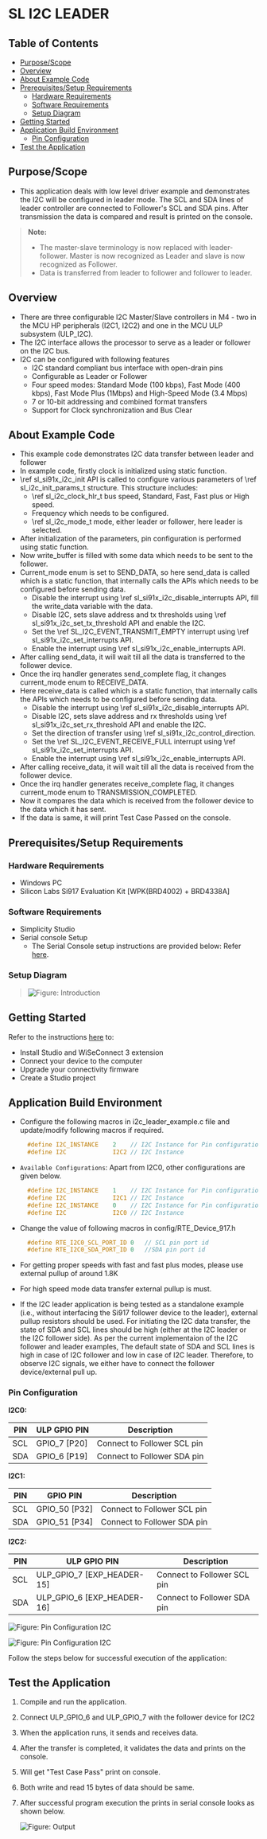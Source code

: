 # SL I2C LEADER

## Table of Contents

- [Purpose/Scope](#purposescope)
- [Overview](#overview)
- [About Example Code](#about-example-code)
- [Prerequisites/Setup Requirements](#prerequisitessetup-requirements)
  - [Hardware Requirements](#hardware-requirements)
  - [Software Requirements](#software-requirements)
  - [Setup Diagram](#setup-diagram)
- [Getting Started](#getting-started)
- [Application Build Environment](#application-build-environment)
  - [Pin Configuration](#pin-configuration)
- [Test the Application](#test-the-application)

## Purpose/Scope

- This application deals with low level driver example and demonstrates the I2C will be configured in leader mode. The SCL and SDA lines of leader controller are connected to Follower's SCL and SDA pins.
After transmission the data is compared and result is printed on the console.

> **Note:** 
>
>- The master-slave terminology is now replaced with leader-follower. Master is now recognized as Leader and slave is now recognized as Follower.
>- Data is transferred from leader to follower and follower to leader. 

## Overview

- There are three configurable I2C Master/Slave controllers in M4 - two in the MCU HP peripherals (I2C1, I2C2) and one in the MCU ULP subsystem (ULP_I2C).
- The I2C interface allows the processor to serve as a leader or follower on the I2C bus.
- I2C can be configured with following features
  - I2C standard compliant bus interface with open-drain pins
  - Configurable as Leader or Follower
  - Four speed modes: Standard Mode (100 kbps), Fast Mode (400 kbps), Fast Mode Plus (1Mbps) and High-Speed Mode (3.4 Mbps)
  - 7 or 10-bit addressing and combined format transfers
  - Support for Clock synchronization and Bus Clear

## About Example Code

- This example code demonstrates I2C data transfer between leader and follower
- In example code, firstly clock is initialized using static function.
- \ref sl_si91x_i2c_init API is called to configure various parameters of \ref sl_i2c_init_params_t structure. This structure includes:
  - \ref sl_i2c_clock_hlr_t bus speed, Standard, Fast, Fast plus or High speed.
  - Frequency which needs to be configured.
  - \ref sl_i2c_mode_t mode, either leader or follower, here leader is selected.
- After initialization of the parameters, pin configuration is performed using static function.
- Now write_buffer is filled with some data which needs to be sent to the follower.
- Current_mode enum is set to SEND_DATA, so here send_data is called which is a static function, that internally calls the APIs which needs to be configured before sending data.
  - Disable the interrupt using \ref sl_si91x_i2c_disable_interrupts API, fill the write_data variable with the data.
  - Disable I2C, sets slave address and tx thresholds using \ref sl_si91x_i2c_set_tx_threshold API and enable the I2C.
  - Set the \ref SL_I2C_EVENT_TRANSMIT_EMPTY interrupt using \ref sl_si91x_i2c_set_interrupts API.
  - Enable the interrupt using \ref sl_si91x_i2c_enable_interrupts API.
- After calling send_data, it will wait till all the data is transferred to the follower device.
- Once the irq handler generates send_complete flag, it changes current_mode enum to RECEIVE_DATA.
- Here receive_data is called which is a static function, that internally calls the APIs which needs to be configured before sending data.
  - Disable the interrupt using \ref sl_si91x_i2c_disable_interrupts API.
  - Disable I2C, sets slave address and rx thresholds using \ref sl_si91x_i2c_set_rx_threshold API and enable the I2C.
  - Set the direction of transfer using \ref sl_si91x_i2c_control_direction.
  - Set the \ref SL_I2C_EVENT_RECEIVE_FULL interrupt using \ref sl_si91x_i2c_set_interrupts API.
  - Enable the interrupt using \ref sl_si91x_i2c_enable_interrupts API.
- After calling receive_data, it will wait till all the data is received from the follower device.
- Once the irq handler generates receive_complete flag, it changes current_mode enum to TRANSMISSION_COMPLETED.
- Now it compares the data which is received from the follower device to the data which it has sent.
- If the data is same, it will print Test Case Passed on the console.

## Prerequisites/Setup Requirements

### Hardware Requirements

- Windows PC
- Silicon Labs Si917 Evaluation Kit [WPK(BRD4002) + BRD4338A]

### Software Requirements

- Simplicity Studio
- Serial console Setup
  - The Serial Console setup instructions are provided below:
Refer [here](https://docs.silabs.com/wiseconnect/latest/wiseconnect-getting-started/getting-started-with-soc-mode#perform-console-output-and-input-for-brd4338-a).

### Setup Diagram

> ![Figure: Introduction](resources/readme/setupdiagram.png)

## Getting Started

Refer to the instructions [here](https://docs.silabs.com/wiseconnect/latest/wiseconnect-getting-started/) to:

- Install Studio and WiSeConnect 3 extension
- Connect your device to the computer
- Upgrade your connectivity firmware
- Create a Studio project

## Application Build Environment

- Configure the following macros in i2c_leader_example.c file and update/modify following macros if required.

  ```C
    #define I2C_INSTANCE    2    // I2C Instance for Pin configuration
    #define I2C             I2C2 // I2C Instance 
  ```

- `Available Configurations`: Apart from I2C0, other configurations are given below.
 
  ```C
    #define I2C_INSTANCE    1    // I2C Instance for Pin configuration
    #define I2C             I2C1 // I2C Instance 
    #define I2C_INSTANCE    0    // I2C Instance for Pin configuration
    #define I2C             I2C0 // I2C Instance 
  ```

- Change the value of following macros in config/RTE_Device_917.h

  ```c
    #define RTE_I2C0_SCL_PORT_ID 0   // SCL pin port id
    #define RTE_I2C0_SDA_PORT_ID 0   //SDA pin port id
  ```
- For getting proper speeds with fast and fast plus modes, please use external pullup of around 1.8K
- For high speed mode data transfer external pullup is must.
- If the I2C leader application is being tested as a standalone example (i.e., without interfacing the Si917 follower device to the leader), external pullup resistors should be used. For initiating the I2C data transfer, the state of SDA and SCL lines should be high (either at the I2C leader or the I2C follower side). As per the current implementaion of the I2C follower and leader examples, The default state of SDA and SCL lines is high in case of I2C follower and low in case of I2C leader. Therefore, to observe I2C signals, we either have to connect the follower device/external pull up.

### Pin Configuration

**I2C0:**

| PIN |  ULP GPIO PIN           |   Description          |
| --- | -------------------------- | --------------------------- |
| SCL |  GPIO_7 [P20]      | Connect to Follower SCL pin |
| SDA |  GPIO_6 [P19]       | Connect to Follower SDA pin |

**I2C1:**

| PIN |   GPIO PIN       |   Description            |
| --- | -------------------------| --------------------------- |
| SCL |   GPIO_50 [P32]   | Connect to Follower SCL pin |
| SDA |   GPIO_51 [P34]   | Connect to Follower SDA pin |

**I2C2:**

| PIN |   ULP GPIO PIN       |   Description          |
| --- | -------------------------- | --------------------------- |
| SCL | ULP_GPIO_7 [EXP_HEADER-15] | Connect to Follower SCL pin |
| SDA | ULP_GPIO_6 [EXP_HEADER-16] | Connect to Follower SDA pin |

![Figure: Pin Configuration I2C](resources/readme/image507d.png)

![Figure: Pin Configuration I2C](resources/readme/image507e.png)

Follow the steps below for successful execution of the application:

## Test the Application

1. Compile and run the application.
2. Connect ULP_GPIO_6 and ULP_GPIO_7 with the follower device for I2C2
3. When the application runs, it sends and receives data.
4. After the transfer is completed, it validates the data and prints on the console.
5. Will get "Test Case Pass" print on console.
6. Both write and read 15 bytes of data should be same.
7. After successful program execution the prints in serial console looks as shown below.

   ![Figure: Output](resources/readme/output.png)
